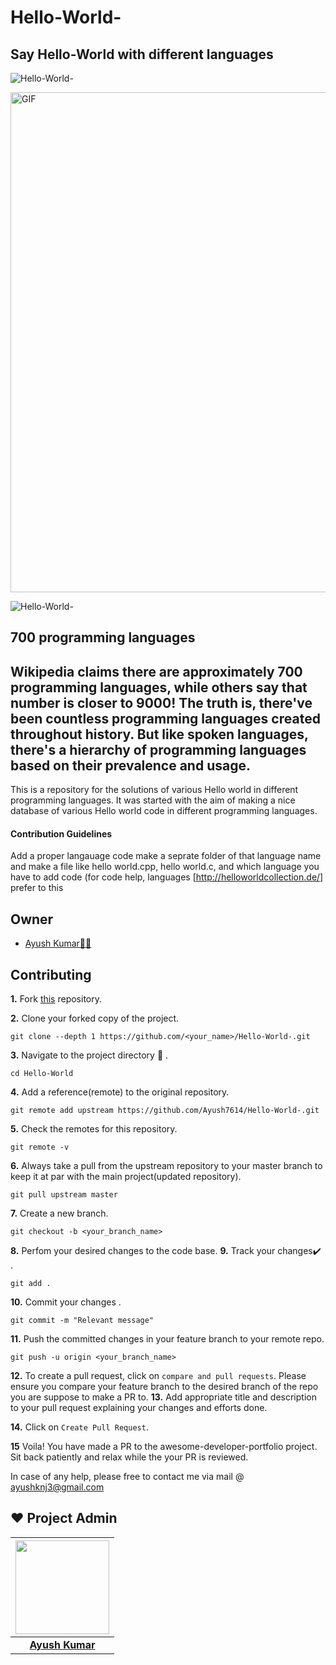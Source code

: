 # Hello-World-
## Say Hello-World with different languages

![Hello-World-](https://socialify.git.ci/Ayush7614/Hello-World-/image?forks=1&issues=1&language=1&owner=1&pattern=Brick%20Wall&pulls=1&stargazers=1&theme=Dark)

<img align="center" alt="GIF" src="https://github.com/Ayush7614/Hello-World-/blob/main/download%20(3).png" width="800px" />

![Hello-World-](https://socialify.git.ci/Ayush7614/Hello-World-/image?forks=1&issues=1&language=1&owner=1&pattern=Brick%20Wall&pulls=1&stargazers=1&theme=Dark)


## 700 programming languages
## Wikipedia claims there are approximately 700 programming languages, while others say that number is closer to 9000! The truth is, there've been countless programming languages created throughout history. But like spoken languages, there's a hierarchy of programming languages based on their prevalence and usage.

This is a repository for the solutions of various Hello world in different programming languages. It was started with the aim of making a nice database of various Hello world code  in different programming languages. 


#### Contribution Guidelines
Add a proper langauage code make a seprate folder of that language name and make a file like hello world.cpp, hello world.c, and which language you have to add code (for code help, languages [http://helloworldcollection.de/] prefer to this 

## Owner

* [Ayush Kumar👨‍💻](https://github.com/Ayush7614)


## Contributing

**1.**  Fork [this](https://github.com/Ayush7614/Hello-World-.git) repository.

**2.**  Clone your forked copy of the project.

```
git clone --depth 1 https://github.com/<your_name>/Hello-World-.git
```

**3.** Navigate to the project directory :file_folder: .

```
cd Hello-World

```

**4.** Add a reference(remote) to the original repository.

```
git remote add upstream https://github.com/Ayush7614/Hello-World-.git
```

**5.** Check the remotes for this repository.
```
git remote -v
```

**6.** Always take a pull from the upstream repository to your master branch to keep it at par with the main project(updated repository).

```
git pull upstream master
```

**7.** Create a new branch.

```
git checkout -b <your_branch_name>
```

**8.** Perfom your desired changes to the code base.
**9.** Track your changes:heavy_check_mark: .

```
git add . 
```

**10.** Commit your changes .

```
git commit -m "Relevant message"
```

**11.** Push the committed changes in your feature branch to your remote repo.
```
git push -u origin <your_branch_name>
```

**12.** To create a pull request, click on `compare and pull requests`. Please ensure you compare your feature branch to the desired branch of the repo you are suppose to make a PR to.
**13.** Add appropriate title and description to your pull request explaining your changes and efforts done.


**14.** Click on `Create Pull Request`.


**15** Voila! You have made a PR to the awesome-developer-portfolio project. Sit back patiently and relax while the your PR is reviewed. 

 In case of any help, please free to contact me via mail @ ayushknj3@gmail.com
 
## ❤️ Project Admin

|                                     <a href="https://github.com/Ayush7614"><img src="https://avatars.githubusercontent.com/u/67006255?s=400&u=c0e16c3bba31328a028cfcca4b1fa7599509f905&v=4" width=150px height=150px /></a>                                      |
| :-----------------------------------------------------------------------------------------------------------------------------------------------------------------------------------------------------------------------------------------------------------------: |
|                                                                                      **[Ayush Kumar](https://www.linkedin.com/in/ayush-kumar-%F0%9F%87%AE%F0%9F%87%B3-984443191/)**                                                                                    |



